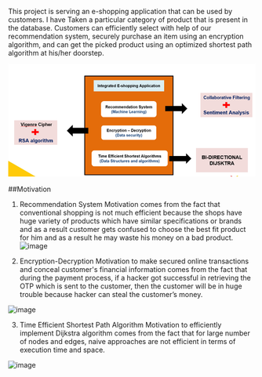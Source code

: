 This project is serving an e-shopping application that can be used by customers. I have Taken a  particular category of product that is present in the database. Customers can efficiently select with help of our recommendation system, securely purchase an item using an encryption algorithm, and can get the picked product using an optimized shortest path algorithm at his/her doorstep.


<img src = "https://github.com/mayank0rastogi/Integrated-E-shopping-Application/blob/main/charts%20and%20graph/workflow.png">

##Motivation
1. Recommendation System
Motivation comes from the fact that conventional shopping is not much efficient because the shops have huge variety of products which have similar specifications or brands and as a result customer gets confused to choose the best fit product for him and as a result he may waste his money on a bad product. 
![image](https://user-images.githubusercontent.com/60985136/112954435-01507180-915c-11eb-933f-1cbb27185e95.png)


2. Encryption-Decryption
Motivation to make secured online transactions and conceal customer's financial information comes from the fact that during the payment process, if a hacker got successful in retrieving the OTP which is sent to the customer, then the customer will be in huge trouble because hacker can steal the customer’s money. 

![image](https://user-images.githubusercontent.com/60985136/112954395-f7c70980-915b-11eb-84ed-23674793c09e.png)


3. Time Efficient Shortest Path Algorithm 
Motivation to efficiently implement Dijkstra algorithm comes from the fact that for large number of nodes and edges, naive approaches are not efficient in terms of execution time and space.

![image](https://user-images.githubusercontent.com/60985136/112954207-cf3f0f80-915b-11eb-9423-85aa4ff8b329.png)

